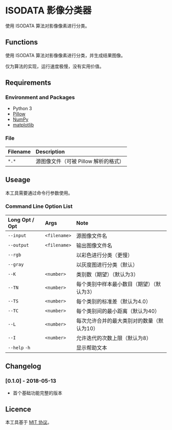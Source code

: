 # ISODATA 影像分类器
使用 ISODATA 算法对影像像素进行分类。

## Functions
使用 ISODATA 算法对影像像素进行分类，并生成结果图像。

仅为算法的实现，运行速度极慢，没有实用价值。

## Requirements
### Environment and Packages
* Python 3
* [Pillow](http://python-pillow.org "Pillow")
* [NumPy](http://www.numpy.org "numpy")
* [matplotlib](https://matplotlib.org "matplotlib")

### File
| Filename | Description
| :------- | :----------
| `*.*`    | 源图像文件（可被 Pillow 解析的格式）

## Useage
本工具需要通过命令行参数使用。

### Command Line Option List
| Long Opt / Opt | Args         | Note
| :------------- | :----------- | :---
| `--input`      | `<filename>` | 源图像文件名
| `--output`     | `<filename>` | 输出图像文件名
| `--rgb`        |              | 以彩色进行分类（更慢）
| `--gray`       |              | 以灰度图进行分类（默认）
| `--K`          | `<number>`   | 类别数（期望）（默认为3）
| `--TN`         | `<number>`   | 每个类别中样本最小数目（期望）（默认为3）
| `--TS`         | `<number>`   | 每个类别的标准差（默认为4.0）
| `--TC`         | `<number>`   | 每个类别间的最小距离（默认为40）
| `--L`          | `<number>`   | 每次允许合并的最大类别对的数量（默认为10）
| `--I`          | `<number>`   | 允许迭代的次数上限（默认为8）
| `--help` `-h`  |              | 显示帮助文本

## Changelog
### [0.1.0] - 2018-05-13
- 首个基础功能完整的版本

## Licence
本工具基于 [MIT 协议](../../LICENSE)。
